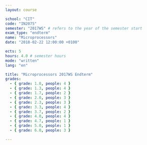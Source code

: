 ```yaml
---
layout: course

school: "CIT"
code: "IN2075"
semester: "2017WS" # refers to the year of the semester start
exam_type: "endterm"
name: "Microprocessors"
date: "2018-02-22 12:00:00 +0100"

ects: 5
hours: 4.0 # semester hours
mode: "written"
lang: "en"

title: "Microprocessors 2017WS Endterm"
grades:
  - { grade: 1.0, people: 4 }
  - { grade: 1.3, people: 4 }
  - { grade: 1.7, people: 2 }
  - { grade: 2.0, people: 3 }
  - { grade: 2.3, people: 3 }
  - { grade: 3.3, people: 4 }
  - { grade: 3.7, people: 2 }
  - { grade: 4.0, people: 4 }
  - { grade: 4.7, people: 1 }
  - { grade: 5.0, people: 1 }
  - { grade: 6.0, people: 3 }

---
```

